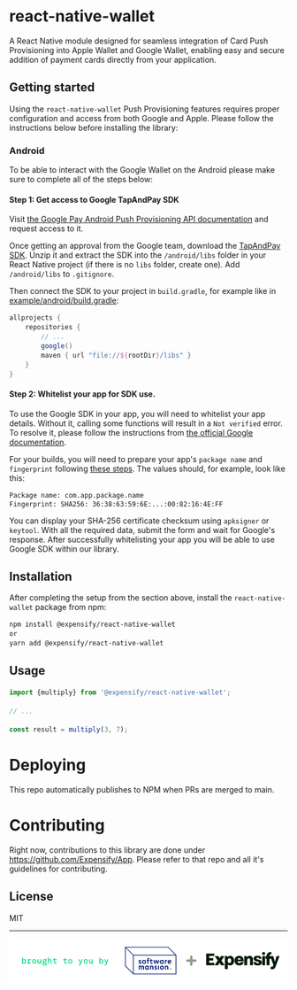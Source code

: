 # react-native-wallet

A React Native module designed for seamless integration of Card Push Provisioning into Apple Wallet and Google Wallet, enabling easy and secure addition of payment cards directly from your application.

## Getting started

Using the `react-native-wallet` Push Provisioning features requires proper configuration and access from both Google and Apple. Please follow the instructions below before installing the library: 

### Android

To be able to interact with the Google Wallet on the Android please make sure to complete all of the steps below:

#### Step 1: Get access to Google TapAndPay SDK

Visit [the Google Pay Android Push Provisioning API documentation](https://developers.google.com/pay/issuers/apis/push-provisioning/android/) and request access to it. 

Once getting an approval from the Google team, download the [TapAndPay SDK](https://developers.google.com/pay/issuers/apis/push-provisioning/android/releases). Unzip it and extract the SDK into the `/android/libs` folder in your React Native project (if there is no `libs` folder, create one). Add `/android/libs` to `.gitignore`.

Then connect the SDK to your project in `build.gradle`, for example like in [example/android/build.gradle](https://github.com/Expensify/react-native-wallet/blob/main/example/android/build.gradle):

```groovy
allprojects {
    repositories {
        // ...
        google()
        maven { url "file://${rootDir}/libs" }
    }
}
```

#### Step 2: Whitelist your app for SDK use.

To use the Google SDK in your app, you will need to whitelist your app details. Without it, calling some functions will result in a `Not verified` error. To resolve it, please follow the instructions from [the official Google documentation](https://developers.google.com/pay/issuers/apis/push-provisioning/android/allowlist).

For your builds, you will need to prepare your app's `package name` and `fingerprint` following [these steps](https://developers.google.com/pay/issuers/apis/push-provisioning/android/allowlist#how_to_get_your_apps_fingerprint). The values should, for example, look like this:

```
Package name: com.app.package.name  
Fingerprint: SHA256: 36:38:63:59:6E:...:00:82:16:4E:FF
```

You can display your SHA-256 certificate checksum using `apksigner` or `keytool`.
With all the required data, submit the form and wait for Google's response. After successfully whitelisting your app you will be able to use Google SDK within our library.



## Installation

After completing the setup from the section above, install the `react-native-wallet` package from npm:
```sh
npm install @expensify/react-native-wallet
or
yarn add @expensify/react-native-wallet
```

## Usage

```js
import {multiply} from '@expensify/react-native-wallet';

// ...

const result = multiply(3, 7);
```

# Deploying

This repo automatically publishes to NPM when PRs are merged to main.

# Contributing

Right now, contributions to this library are done under https://github.com/Expensify/App. Please refer to that repo and all it's guidelines for contributing.

## License

MIT

---

<p align="center">
  <picture>
    <source media="(prefers-color-scheme: light)" srcset="./assets/signature-light.png" />
    <source media="(prefers-color-scheme: dark)" srcset="./assets/signature-dark.png" />
    <img alt="Brought to you by Software Mansion + Expensify" src="./assets/signature-light.png" width="600" />
  </picture>
</p>
